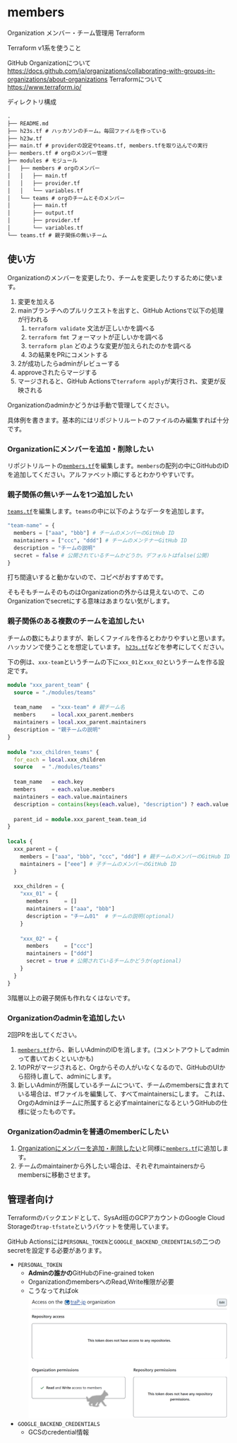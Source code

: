 # members

Organization メンバー・チーム管理用 Terraform

Terraform v1系を使うこと

GitHub Organizationについて https://docs.github.com/ja/organizations/collaborating-with-groups-in-organizations/about-organizations
Terraformについて https://www.terraform.io/

ディレクトリ構成

```txt
.
├── README.md
├── h23s.tf # ハッカソンのチーム。毎回ファイルを作っている
├── h23w.tf
├── main.tf # providerの設定やteams.tf, members.tfを取り込んでの実行
├── members.tf # orgのメンバー管理
├── modules # モジュール
│   ├── members # orgのメンバー
│   │   ├── main.tf
│   │   ├── provider.tf
│   │   └── variables.tf
│   └── teams # orgのチームとそのメンバー
│       ├── main.tf
│       ├── output.tf
│       ├── provider.tf
│       └── variables.tf
└── teams.tf # 親子関係の無いチーム
```

## 使い方

Organizationのメンバーを変更したり、チームを変更したりするために使います。

1. 変更を加える
2. mainブランチへのプルリクエストを出すと、GitHub Actionsで以下の処理が行われる
   1. `terraform validate` 文法が正しいかを調べる
   2. `terraform fmt` フォーマットが正しいかを調べる
   3. `terraform plan`  どのような変更が加えられたのかを調べる
   4. 3の結果をPRにコメントする
3. 2が成功したらadminがレビューする
4. approveされたらマージする
5. マージされると、GitHub Actionsで`terraform apply`が実行され、変更が反映される

Organizationのadminかどうかは手動で管理してください。

具体例を書きます。基本的にはリポジトリルートのファイルのみ編集すれば十分です。

### Organizationにメンバーを追加・削除したい

リポジトリルートの[`members.tf`](./members.tf)を編集します。`members`の配列の中にGitHubのIDを追加してください。アルファベット順にするとわかりやすいです。

### 親子関係の無いチームを1つ追加したい

[`teams.tf`](./teams.tf)を編集します。`teams`の中に以下のようなデータを追加します。

```tf
"team-name" = {
  members = ["aaa", "bbb"] # チームのメンバーのGitHub ID
  maintainers = ["ccc", "ddd"] # チームのメンテナーGitHub ID
  description = "チームの説明"
  secret = false # 公開されているチームかどうか。デフォルトはfalse(公開)
}
```

打ち間違いすると動かないので、コピペがおすすめです。

そもそもチームそのものはOrganizationの外からは見えないので、このOrganizationでsecretにする意味はあまりない気がします。

### 親子関係のある複数のチームを追加したい

チームの数にもよりますが、新しくファイルを作るとわかりやすいと思います。ハッカソンで使うことを想定しています。
[`h23s.tf`](./h23s.tf)などを参考にしてください。

下の例は、`xxx-team`というチームの下に`xxx_01`と`xxx_02`というチームを作る設定です。

```tf
module "xxx_parent_team" {
  source = "./modules/teams"

  team_name   = "xxx-team" # 親チーム名
  members     = local.xxx_parent.members
  maintainers = local.xxx_parent.maintainers
  description = "親チームの説明"
}

module "xxx_children_teams" {
  for_each = local.xxx_children
  source   = "./modules/teams"

  team_name   = each.key
  members     = each.value.members
  maintainers = each.value.maintainers
  description = contains(keys(each.value), "description") ? each.value.description : ""

  parent_id = module.xxx_parent_team.team_id
}

locals {
  xxx_parent = {
    members = ["aaa", "bbb", "ccc", "ddd"] # 親チームのメンバーのGitHub ID
    maintainers = ["eee"] # 子チームのメンバーのGitHub ID
  }

  xxx_children = {
    "xxx_01" = {
      members     = []
      maintainers = ["aaa", "bbb"]
      description = "チーム01"  # チームの説明(optional)
    }

    "xxx_02" = {
      members     = ["ccc"]
      maintainers = ["ddd"]
      secret = true # 公開されているチームかどうか(optional)
    }
  }
}
```

3階層以上の親子関係も作れなくはないです。

### Organizationのadminを追加したい

2回PRを出してください。

1. [`members.tf`](./members.tf)から、新しいAdminのIDを消します。(コメントアウトしてadminって書いておくといいかも)
2. 1のPRがマージされると、Orgからその人がいなくなるので、GitHubのUIから招待し直して、adminにします。
3. 新しいAdminが所属しているチームについて、チームのmembersに含まれている場合は、tfファイルを編集して、すべてmaintainersにします。
   これは、OrgのAdminはチームに所属すると必ずmaintainerになるというGitHubの仕様に従ったものです。

### Organizationのadminを普通のmemberにしたい

1. [Organizationにメンバーを追加・削除したい](#organizationにメンバーを追加削除したい)と同様に[`members.tf`](./members.tf)に追加します。
2. チームのmaintainerから外したい場合は、それぞれmaintainersからmembersに移動させます。

## 管理者向け

Terraformのバックエンドとして、SysAd班のGCPアカウントのGoogle Cloud Storageの`trap-tfstate`というバケットを使用しています。

GitHub Actionsには`PERSONAL_TOKEN`と`GOOGLE_BACKEND_CREDENTIALS`の二つのsecretを設定する必要があります。

- `PERSONAL_TOKEN`
  - **Adminの誰かの**GitHubのFine-grained token
  - OrganizationのmembersへのRead,Write権限が必要
  - こうなってればok
  ![Organization permissionsのところにRead and Write access to membersと書かれている](docs/image.png)
- `GOOGLE_BACKEND_CREDENTIALS`
  - GCSのcredential情報
